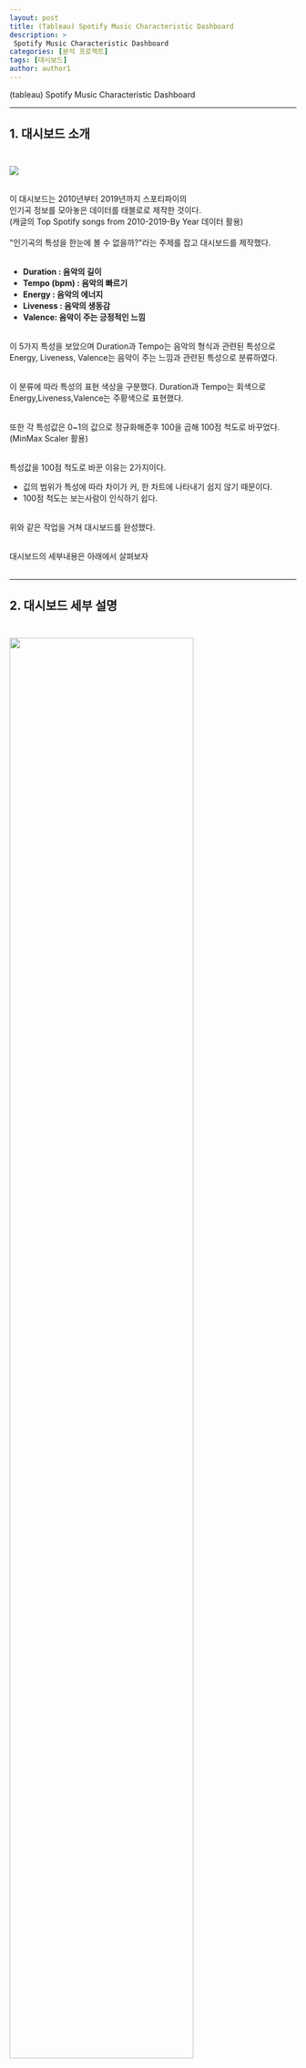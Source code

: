 ```yaml
---
layout: post
title: (Tableau) Spotify Music Characteristic Dashboard 
description: >
 Spotify Music Characteristic Dashboard 
categories: [분석 프로젝트] 
tags: [대시보드]
author: author1
---
```


(tableau) Spotify Music Characteristic Dashboard  <br>

---


## 1.  대시보드 소개 <br><br>

<img src="{{ site.baseurl }}/assets/img/spotify/1.jpeg"> <br><br>


이 대시보드는 2010년부터 2019년까지 스포티파이의 <br>
인기곡 정보를 모아놓은 데이터를 태블로로 제작한 것이다. <br>
(캐글의 Top Spotify songs from 2010-2019-By Year 데이터 활용) <br><br>
"인기곡의 특성을 한눈에 볼 수 없을까?"라는 주제를 잡고 대시보드를 제작했다.<br><br>

* **Duration : 음악의 길이** <br>
* **Tempo (bpm) : 음악의 빠르기** <br>
* **Energy : 음악의 에너지** <br>
* **Liveness : 음악의 생동감** <br>
* **Valence: 음악이 주는 긍정적인 느낌** <br><br>

이 5가지 특성을 보았으며 Duration과 Tempo는 음악의 형식과 관련된 특성으로 <br>
Energy, Liveness, Valence는 음악이 주는 느낌과 관련된 특성으로 분류하였다. <br><br>

이 분류에 따라 특성의 표현 색상을 구분했다. Duration과 Tempo는 회색으로 <br> 
Energy,Liveness,Valence는 주황색으로 표현했다. <br><br>

또한 각 특성값은 0~1의 값으로 정규화해준후 100을 곱해 100점 척도로 바꾸었다. <br>
(MinMax Scaler 활용) <br><br>

특성값을 100점 척도로 바꾼 이유는 2가지이다.<br>
* 깂의 범위가 특성에 따라 차이가 커, 한 차트에 나타내기 쉽지 않기 때문이다.<br>
* 100점 척도는 보는사람이 인식하기 쉽다.<br><br>

위와 같은 작업을 거쳐 대시보드를 완성했다. <br><br>

대시보드의 세부내용은 아래에서 살펴보자 <br><br>

---

## 2.  대시보드 세부 설명 <br><br>

<img src="{{ site.baseurl }}/assets/img/spotify/2.jpeg" width="80%" height="80%"> <br>
각 인기곡의 5가지 특성 값을 보드를 이용해 나타냈다.<br><br>
아래에서 언급할 DJ차트는 각 특성의 레이블이 차트에 표현되지 않는다.<br>
따라서 이 보드를 통해 정확한 특성 값을 확인할 수 있도록 했다.<br><br>

<img src="{{ site.baseurl }}/assets/img/spotify/3.jpeg" width="80%" height="80%"> <br><br>

5가지 특성의 연도별 평균값을 이은 라인차트이다.<br>
이 차트를 통해 각 특성의 평균값 추이를 볼 수 있다.<br><br>
또한 DJ 차트를 통해 파악한 곡의 특성을 이 차트와 비교해<br>
그 해의 유행과 유사한지를 알 수 있다.<br><br>
전체 년도의 특성값을 보는 차트이기 때문에 이 대시보드에서 사용되는 <br>
필터(년도, 타이틀 기준)은 작동되지 않게 해놓았다.<br><br>
동작무시를 사용하면 이 차트는 필터가 적용되지 않는다.<br>

예를 들어 2019년의 Ed sheeran의 'I Don't Care'는 <br>
2019년도의 유행하는 템포보다는 느리고 곡의 길이는 긴 것을 알 수 있다.<br><br>
또한 이 곡이 주는 생동감과 에너지는 2019년의 유행보다는 적지만 <br>
긍정적인 느낌을 더 준다는 것을 파악할 수 있다.<br><br>



<img src="{{ site.baseurl }}/assets/img/spotify/4.jpeg" width="80%" height="80%"> <br>

년도를 선택하는 옵션칸이다. <br><br>
이 옵션칸에서 선택한 년도 기준으로 곡 리스트 테이블이 세팅된다. <br>
(필터로 작용)<br><br>

<img src="{{ site.baseurl }}/assets/img/spotify/5.jpeg" width="60%" height="60%"> <br>

이 대시보드의 핵심인 DJ차트이다.<br>
DJ들이 사용하는 이퀄라이저의 형상을 본따 만든 차트이다.<br><br>
곡 리스트 테이블에서 특정곡을 선택하면 그 곡의 특성값이 이 차트에 나타난다.<br><br>



<img src="{{ site.baseurl }}/assets/img/spotify/6.jpeg" width="60%" height="60%"> <br>

곡 리스트 테이블이다.<br>
타이틀 - 아티스트 -  장르 - 인기도 순으로 구성되어있다.<br>
인기도 값을 기준으로 내림차순 정렬해놨다.<br><br>

위에서부터 아래로 인기있는 곡이라고 보면 될 것같다.<br><br>


---

## 3.  피드백 및 느낀점  <br>

여태까지 작업했던 태블로 대시보드 중 가장 만족스럽게 나온 대시보드이다.<br>
디자인과 구성이 깔끔하게 나와 뿌듯한 작업물이다.<br><br>

이 대시보드의 포맷은 다른 데이터에도 충분히 활용될 수 있을 것 같다.<br>
추후 다른 데이터에도 이 디자인과 구성을 활용해 대시보드를 제작해봐야겠다.<br><br
